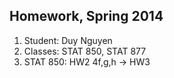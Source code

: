 ## Homework, Spring 2014

1. Student: Duy Nguyen
2. Classes: STAT 850, STAT 877
3. STAT 850: HW2 4f,g,h -> HW3
